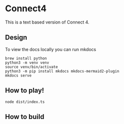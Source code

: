 # Connect4
This is a text based version of Connect 4.

## Design

To view the docs locally you can run mkdocs 
```
brew install python
python3 -m venv venv
source venv/bin/activate
python3 -m pip install mkdocs mkdocs-mermaid2-plugin
mkdocs serve
```

## How to play!
```
node dist/index.ts
```

## How to build

